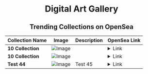 <div align="center">

# Digital Art Gallery

## Trending Collections on OpenSea

| Collection Name                       | Image                                                                                     | Description                       | OpenSea Link                                                                                          |
|---------------------------------------|-------------------------------------------------------------------------------------------|-----------------------------------|--------------------------------------------------------------------------------------------------------|
| **10 Collection** | ![Image](https://i.seadn.io/s/raw/files/55bfcb26195291c15791d65c52b1908e.jpg?w=500&auto=format?w=200&auto=format) |  | <details><summary>Link</summary>[10 Collection](https://opensea.io/collection/10-collection-18819)</details> |
| **10 Collection** | ![Image](https://i.seadn.io/s/raw/files/55bfcb26195291c15791d65c52b1908e.jpg?w=500&auto=format?w=200&auto=format) |  | <details><summary>Link</summary>[10 Collection](https://opensea.io/collection/10-collection-18818)</details> |
| **Test 44** | ![Image](https://i.seadn.io/s/raw/files/09d23be71c2542b3997beec14d65d8c9.webp?w=500&auto=format?w=200&auto=format) | Test 45 | <details><summary>Link</summary>[Test 44](https://opensea.io/collection/test-44-2)</details> |

</div>
